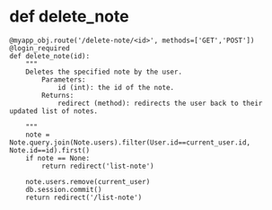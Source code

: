# def delete_note

	@myapp_obj.route('/delete-note/<id>', methods=['GET','POST'])
	@login_required
	def delete_note(id):
		"""
		Deletes the specified note by the user.
			Parameters:
				id (int): the id of the note.
			Returns:
				redirect (method): redirects the user back to their updated list of notes.

		"""
	    note = Note.query.join(Note.users).filter(User.id==current_user.id, Note.id==id).first()
	    if note == None:
	        return redirect('list-note')

	    note.users.remove(current_user)
	    db.session.commit()
	    return redirect('/list-note')